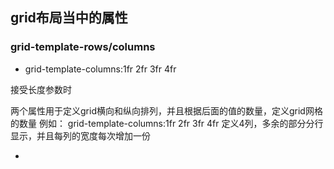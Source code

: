 ## grid布局当中的属性

### grid-template-rows/columns
- grid-template-columns:1fr 2fr 3fr 4fr

接受长度参数时

两个属性用于定义grid横向和纵向排列，并且根据后面的值的数量，定义grid网格的数量
例如：
grid-template-columns:1fr 2fr 3fr 4fr
定义4列，多余的部分分行显示，并且每列的宽度每次增加一份

- 
